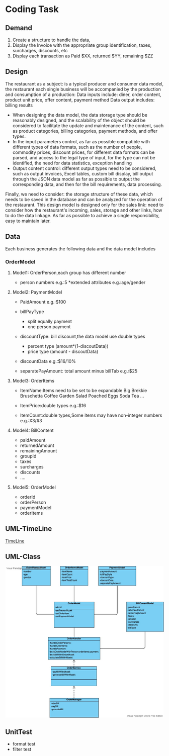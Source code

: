#  Coding Task

## Demand
1. Create a structure to handle the data,
2. Display the Invoice with the appropriate group identification, taxes, surcharges, discounts, etc
3. Display each transaction as Paid $XX, returned $YY, remaining $ZZ


## Design
The restaurant as a subject: is a typical producer and consumer data model, the restaurant each single business will be accompanied by the production and consumption of a production:
Data inputs include: diner, order content, product unit price, offer content, payment method
Data output includes: billing results

* When designing the data model, the data storage type should be reasonably designed, and the scalability of the object should be considered to facilitate the update and maintenance of the content, such as product categories, billing categories, payment methods, and offer types.
* In the input parameters control, as far as possible compatible with different types of data formats, such as the number of people, commodity prices, discount prices, for different data formats can be parsed, and access to the legal type of input, for the type can not be identified, the need for data statistics, exception handling
* Output content control: different output types need to be considered, such as output invoices, Excel tables, custom bill display, bill output through the JSON data model as far as possible to output the corresponding data, and then for the bill requirements, data processing.

Finally, we need to consider: the storage structure of these data, which needs to be saved in the database and can be analyzed for the operation of the restaurant. This design model is designed only for the sales link: need to consider how the restaurant's incoming, sales, storage and other links, how to do the data linkage. As far as possible to achieve a single responsibility, easy to maintain later.

## Data
Each business generates the following data and the data model includes

### OrderModel
1. Model1: OrderPerson,each group has different number
    * person numbers
        e.g.:5
    *extended attributes
        e.g.:age/gender
    
2. Model2: PaymentModel
    * PaidAmount
        e.g.:$100
    
    * billPayType
        * split equally payment
        * one person payment
        
    * discountType: bill discount,the data model use double types
        * percent type (amount*(1-discoutData))
        * price type   (amount - discoutData)
    
    * discountData
        e.g.:$16/10%
        
    * separatePayAmount: total amount minus billTab 
        e.g.:$25
        
    
3. Model3: OrderItems
    * ItemName:Items need to be set to be expandable
        Big Brekkie
        Bruschetta
        Coffee
        Garden Salad 
        Poached Eggs
        Soda 
        Tea
        ...
        
    * ItemPrice:double types
        e.g.:$16
        
    * ItemCount:double types,Some items may have non-integer numbers
        e.g.:X3/#3
    
4. Model4: BillContent
    * paidAmount
    * returnedAmount
    * remainingAmount
    * groupId
    * taxes
    * surcharges
    * discounts
    * ....
    
5. Model5: OrderModel
    * orderId
    * orderPerson
    * paymentModel
    * orderItems



## UML-TimeLine
[TimeLine](https://github.com/zyggit/CodingTask/blob/main/Document/UML-Process.png)






## UML-Class
![alt Class](https://github.com/zyggit/CodingTask/blob/main/Document/UML-Class.jpeg)



## UnitTest
* format test
* filter test




 
